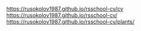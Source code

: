 https://rusokolov1987.github.io/rsschool-cv/cv
https://rusokolov1987.github.io/rsschool-cv/
https://rusokolov1987.github.io/rsschool-cv/plants/